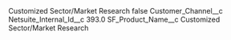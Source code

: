 <?xml version="1.0" encoding="UTF-8"?>
<CustomMetadata xmlns="http://soap.sforce.com/2006/04/metadata" xmlns:xsi="http://www.w3.org/2001/XMLSchema-instance" xmlns:xsd="http://www.w3.org/2001/XMLSchema">
    <label>Customized Sector/Market Research</label>
    <protected>false</protected>
    <values>
        <field>Customer_Channel__c</field>
        <value xsi:nil="true"/>
    </values>
    <values>
        <field>Netsuite_Internal_Id__c</field>
        <value xsi:type="xsd:double">393.0</value>
    </values>
    <values>
        <field>SF_Product_Name__c</field>
        <value xsi:type="xsd:string">Customized Sector/Market Research</value>
    </values>
</CustomMetadata>
